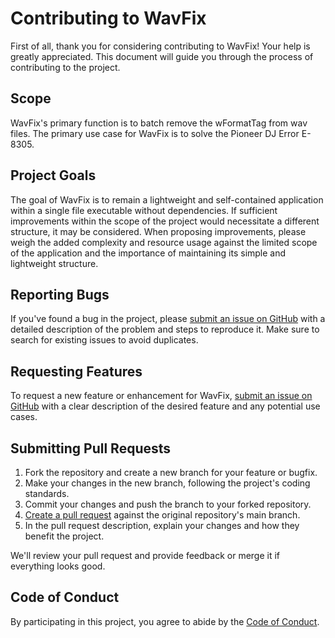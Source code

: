 # Contributing to WavFix

First of all, thank you for considering contributing to WavFix! Your help is greatly appreciated. This document will guide you through the process of contributing to the project.

## Scope

WavFix's primary function is to batch remove the wFormatTag from wav files.
The primary use case for WavFix is to solve the Pioneer DJ Error E-8305.

## Project Goals

The goal of WavFix is to remain a lightweight and self-contained application within a single file executable without dependencies. If sufficient improvements within the scope of the project would necessitate a different structure, it may be considered. When proposing improvements, please weigh the added complexity and resource usage against the limited scope of the application and the importance of maintaining its simple and lightweight structure.

## Reporting Bugs

If you've found a bug in the project, please [submit an issue on GitHub](https://github.com/Dreamwalkertunes/WavFix/issues) with a detailed description of the problem and steps to reproduce it. Make sure to search for existing issues to avoid duplicates.

## Requesting Features

To request a new feature or enhancement for WavFix, [submit an issue on GitHub](https://github.com/Dreamwalkertunes/WavFix/issues) with a clear description of the desired feature and any potential use cases.

## Submitting Pull Requests

1. Fork the repository and create a new branch for your feature or bugfix.
2. Make your changes in the new branch, following the project's coding standards.
3. Commit your changes and push the branch to your forked repository.
4. [Create a pull request](https://github.com/Dreamwalkertunes/WavFix/compare) against the original repository's main branch.
5. In the pull request description, explain your changes and how they benefit the project.

We'll review your pull request and provide feedback or merge it if everything looks good.

## Code of Conduct

By participating in this project, you agree to abide by the [Code of Conduct](CODE_OF_CONDUCT.md).

